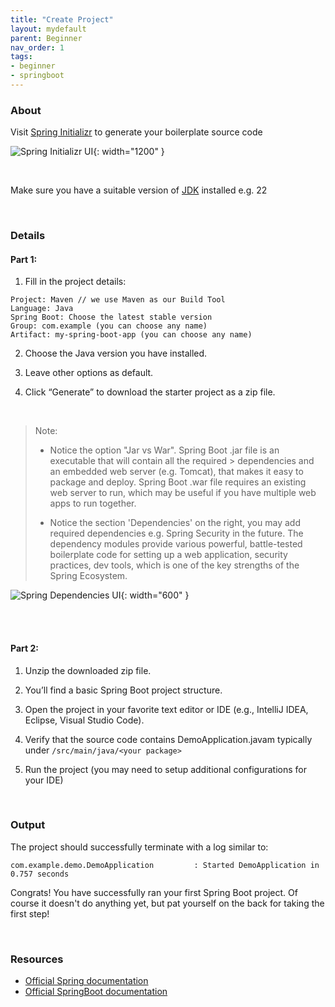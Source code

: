 ```yaml
---
title: "Create Project"
layout: mydefault
parent: Beginner
nav_order: 1
tags:
- beginner
- springboot
---
```


### About

Visit [Spring Initializr](https://start.spring.io/) to generate your boilerplate source code

![Spring Initializr UI]({{site.baseurl}}/assets/images/docs/beginner/create_project/spring_initializr.png){: width="1200" }

<br>

Make sure you have a suitable version of [JDK](https://www.oracle.com/sg/java/technologies/downloads/) installed e.g. 22

<br>

### Details

#### Part 1:

1. Fill in the project details:
```
Project: Maven // we use Maven as our Build Tool
Language: Java
Spring Boot: Choose the latest stable version
Group: com.example (you can choose any name)
Artifact: my-spring-boot-app (you can choose any name)
```

2. Choose the Java version you have installed.

3. Leave other options as default.

4. Click “Generate” to download the starter project as a zip file.

<br>

> Note:
> 
> - Notice the option "Jar vs War". Spring Boot .jar file is an executable that will contain all the required > dependencies and an embedded web server (e.g. Tomcat), that makes it easy to package and deploy.
> Spring Boot .war file requires an existing web server to run, which may be useful if you have multiple web apps to run together.
> 
> - Notice the section 'Dependencies' on the right, you may add required dependencies e.g. Spring Security in the future. The dependency modules provide various powerful, battle-tested boilerplate code for setting up a web application, security practices, dev tools, which is one of the key strengths of the Spring Ecosystem.

![Spring Dependencies UI]({{site.baseurl}}/assets/images/docs/beginner/create_project/spring_dependencies.png){: width="600" }

<br>

<br>

#### Part 2:
1. Unzip the downloaded zip file.

2. You’ll find a basic Spring Boot project structure.

3. Open the project in your favorite text editor or IDE (e.g., IntelliJ IDEA, Eclipse, Visual Studio Code).

4. Verify that the source code contains DemoApplication.javam typically under `/src/main/java/<your package>`

5. Run the project (you may need to setup additional configurations for your IDE)

<br>

### Output
The project should successfully terminate with a log similar to:
```
com.example.demo.DemoApplication         : Started DemoApplication in 0.757 seconds
```

Congrats! You have successfully ran your first Spring Boot project. Of course it doesn't do anything yet, but pat yourself on the back for taking the first step!

<br>

### Resources
- [Official Spring documentation](https://docs.spring.io/spring-framework/reference/index.html)
- [Official SpringBoot documentation](https://spring.io/projects/spring-boot)
